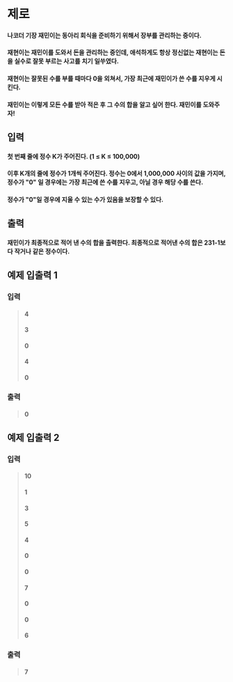 # 제로


#### 나코더 기장 재민이는 동아리 회식을 준비하기 위해서 장부를 관리하는 중이다.

#### 재현이는 재민이를 도와서 돈을 관리하는 중인데, 애석하게도 항상 정신없는 재현이는 돈을 실수로 잘못 부르는 사고를 치기 일쑤였다.

#### 재현이는 잘못된 수를 부를 때마다 0을 외쳐서, 가장 최근에 재민이가 쓴 수를 지우게 시킨다.

#### 재민이는 이렇게 모든 수를 받아 적은 후 그 수의 합을 알고 싶어 한다. 재민이를 도와주자!

## 입력


#### 첫 번째 줄에 정수 K가 주어진다. (1 ≤ K ≤ 100,000)

#### 이후 K개의 줄에 정수가 1개씩 주어진다. 정수는 0에서 1,000,000 사이의 값을 가지며, 정수가 "0" 일 경우에는 가장 최근에 쓴 수를 지우고, 아닐 경우 해당 수를 쓴다.

#### 정수가 "0"일 경우에 지울 수 있는 수가 있음을 보장할 수 있다.

## 출력


#### 재민이가 최종적으로 적어 낸 수의 합을 출력한다. 최종적으로 적어낸 수의 합은 231-1보다 작거나 같은 정수이다.

## 예제 입출력 1


### 입력
> #### 4
> #### 3
> #### 0
> #### 4
> #### 0

### 출력
> #### 0

## 예제 입출력 2


### 입력
> #### 10
> #### 1
> #### 3
> #### 5
> #### 4
> #### 0
> #### 0
> #### 7
> #### 0
> #### 0
> #### 6

### 출력
> #### 7